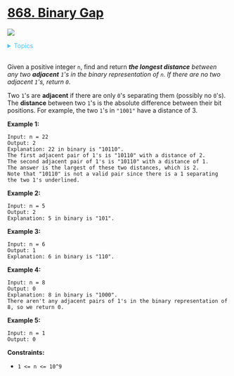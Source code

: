 # [868. Binary Gap](https://leetcode-cn.com/problems/binary-gap/)

![](https://img.shields.io/badge/Difficulty-Easy-green.svg)

<details>
<summary style="color:#4FC3F7">Topics</summary>

* [`Math`](https://leetcode.com/tag/math/)

</details>
<br />


Given a positive integer `n`, find and return ***the longest distance** between any two **adjacent** `1`'s in the binary representation of `n`. If there are no two adjacent `1`'s, return `0`*.

Two `1`'s are **adjacent** if there are only `0`'s separating them (possibly no `0`'s). The **distance** between two `1`'s is the absolute difference between their bit positions. For example, the two `1`'s in `"1001"` have a distance of 3.

**Example 1:**

```
Input: n = 22
Output: 2
Explanation: 22 in binary is "10110".
The first adjacent pair of 1's is "10110" with a distance of 2.
The second adjacent pair of 1's is "10110" with a distance of 1.
The answer is the largest of these two distances, which is 2.
Note that "10110" is not a valid pair since there is a 1 separating the two 1's underlined.
```

**Example 2:**

```
Input: n = 5
Output: 2
Explanation: 5 in binary is "101".
```

**Example 3:**

```
Input: n = 6
Output: 1
Explanation: 6 in binary is "110".
```

**Example 4:**

```
Input: n = 8
Output: 0
Explanation: 8 in binary is "1000".
There aren't any adjacent pairs of 1's in the binary representation of 8, so we return 0.
```

**Example 5:**

```
Input: n = 1
Output: 0
```

**Constraints:**

+ `1 <= n <= 10^9`
